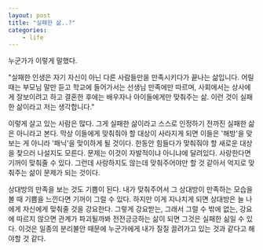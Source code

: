 ```yaml
---
layout: post
title: "실패한 삶..?"
categories:
    - life
---
```


누군가가 이렇게 말했다.

"실패한 인생은 자기 자신이 아닌 다른 사람들만을 만족시키다가 끝나는 삶입니다. 어릴 때는 부모님 말만 듣고 학교에 들어가서는 선생님 만족에만 따르며, 사회에서는 상사에게 잘보이려고 하고 결혼한 후에는 배우자나 아이들에게만 맞춰주는 삶. 이런 것이 실패한 삶이라고 저는 생각합니다."

이렇게 살고 있는 사람은 많다. 그게 실패한 삶이라고 스스로 인정하기 전까진 실패한 삶은 아니라고 본다. 막상 이들에게 맞춰줘야 할 대상이 사라지게 되면 이들은 '해방'을 맞보는 게 아니라 '패닉'을 맞이하게 될 것이다. 한동안 힘들다가 맞춰줘야 할 새로운 대상을 찾으러 나설지도 모른다. 문제는 이것이 자발적이냐 아니냐에 달려있다. 사랑한다면 기꺼이 맞춰줄 수 있다. 그런데 사랑하지도 않는데 맞춰주어야만 할 것 같아서 억지로 맞춰주는 삶이 문제가 되는 것이다.

상대방의 만족을 보는 것도 기쁨이 된다. 내가 맞춰주어서 그 상대방이 만족하는 모습을 볼 때 기쁨을 느낀다면 기꺼이 그럴 수 있다. 하지만 이게 지나치게 되면 상대방은 늘 나에게 자신에게 맞춰줄 것을 강요한다. 그렇게 강요받는, 그래서 그럴 수 밖에 없는, 강요에 따르지 않으면 관계가 파괴될까봐 전전긍긍하는 삶이 되면 그것은 실패한 싦일 수 있다. 이것은 일종의 분리불안 때문에 누군가에게 내가 질질 끌려가고 있는 것과 같다고 해야할 것 같다. 